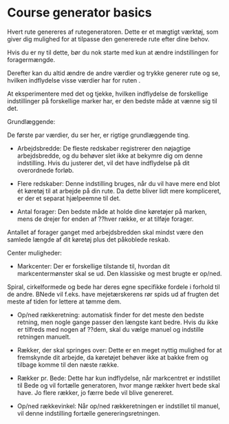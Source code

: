 # Course generator basics

  
  
Hvert rute genereres af rutegeneratoren. Dette er et mægtigt værktøj, som giver dig mulighed for at tilpasse den genererede rute efter dine behov.  
  
Hvis du er ny til dette, bør du nok starte med kun at ændre indstillingen for foragermængde.  
  
Derefter kan du altid ændre de andre værdier og trykke generer rute og se, hvilken indflydelse visse værdier har for ruten .  
  
At eksperimentere med det og tjekke, hvilken indflydelse de forskellige indstillinger på forskellige marker har, er den bedste måde at vænne sig til det.  
  


  
  
Grundlæggende:  
  
De første par værdier, du ser her, er rigtige grundlæggende ting.  
  
    
- Arbejdsbredde: De fleste redskaber registrerer den nøjagtige arbejdsbredde, og du behøver slet ikke at bekymre dig om denne indstilling. Hvis du justerer det, vil det have indflydelse på dit overordnede forløb.  
  
    
- Flere redskaber: Denne indstilling bruges, når du vil have mere end blot ét køretøj til at arbejde på din rute. Da dette bliver lidt mere kompliceret, er der et separat hjælpeemne til det.  
  
    
- Antal forager: Den bedste måde at holde dine køretøjer på marken, mens de drejer for enden af ??hver række, er at tilføje forager.  
  
Antallet af forager ganget med arbejdsbredden skal mindst være den samlede længde af dit køretøj plus det påkoblede reskab.  
  
Center muligheder:  
  
    
- Markcenter: Der er forskellige tilstande til, hvordan dit markcentermønster skal se ud. Den klassiske og mest brugte er op/ned.  
  
Spiral, cirkelformede og bede har deres egne specifikke fordele i forhold til de andre. BNede vil f.eks. have mejetærskerens rør spids ud af frugten det meste af tiden for lettere at tømme dem.  
  
    
- Op/ned rækkeretning: automatisk finder for det meste den bedste retning, men nogle gange passer den længste kant bedre. Hvis du ikke er tilfreds med nogen af ??dem, skal du vælge manuel og indstille retningen manuelt.  
  
    
- Rækker, der skal springes over: Dette er en meget nyttig mulighed for at fremskynde dit arbejde, da køretøjet behøver ikke at bakke frem og tilbage komme til den næste række.  
  
    
- Rækker pr. Bede: Dette har kun indflydelse, når markcentret er indstillet til Bede og vil fortælle generatoren, hvor mange rækker hvert bede skal have. Jo flere rækker, jo færre bede vil blive genereret.  
  
    
- Op/ned rækkevinkel: Når op/ned rækkeretningen er indstillet til manuel, vil denne indstilling fortælle genereringsretningen.  
  


